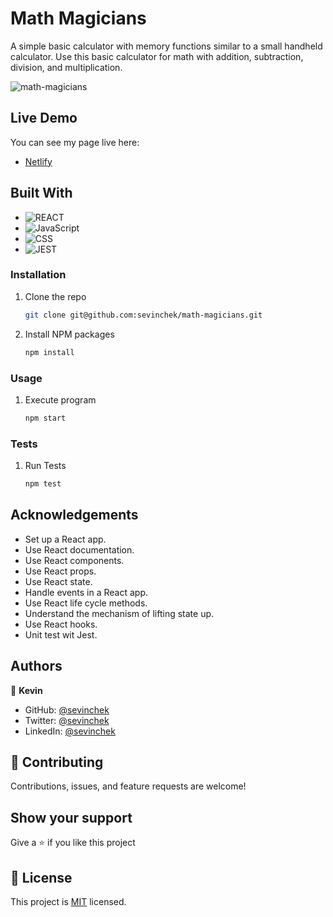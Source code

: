 # Math Magicians

A simple basic calculator with memory functions similar to a small handheld calculator. Use this basic calculator for math with addition, subtraction, division, and multiplication. 

![math-magicians](https://user-images.githubusercontent.com/39852288/133905453-7053bf5d-3249-4469-8b94-7e0eacdf2153.gif)

## Live Demo

You can see my page live here:

- [Netlify](https://sharp-varahamihira-88b276.netlify.app/)

## Built With

- ![REACT](https://img.shields.io/badge/React-20232A?style=for-the-badge&logo=react&logoColor=61DAFB)
- ![JavaScript](https://img.shields.io/badge/javascript-%23323330.svg?style=for-the-badge&logo=javascript&logoColor=%23F7DF1E)
- ![CSS](https://img.shields.io/badge/CSS-1d88c7?style=for-the-badge&logo=css3&logoColor=white)
- ![JEST](https://img.shields.io/badge/Jest-15C213?style=for-the-badge&logo=jest&logoColor=white)

### Installation

1. Clone the repo

   ```sh
   git clone git@github.com:sevinchek/math-magicians.git
   ```
2. Install NPM packages

   ```sh
   npm install
   ```
### Usage

1. Execute program

   ```sh
   npm start
   
### Tests
   
1. Run Tests

   ```sh
   npm test
   
## Acknowledgements

- Set up a React app.
- Use React documentation.
- Use React components.
- Use React props.
- Use React state.
- Handle events in a React app.
- Use React life cycle methods.
- Understand the mechanism of lifting state up.
- Use React hooks.
- Unit test wit Jest.

## Authors

👤 **Kevin**

- GitHub: [@sevinchek](https://github.com/sevinchek)
- Twitter: [@sevinchek](https://twitter.com/sevinchek)
- LinkedIn: [@sevinchek](https://linkedin.com/in/sevinchek)

## 🤝 Contributing

Contributions, issues, and feature requests are welcome!

## Show your support

Give a ⭐️ if you like this project

## 📝 License

This project is [MIT](https://github.com/git/git-scm.com/blob/main/MIT-LICENSE.txt) licensed.
